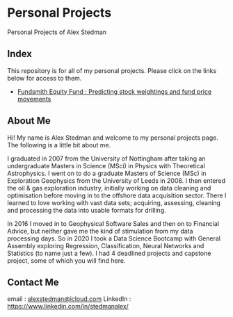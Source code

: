 # Personal Projects
Personal Projects of Alex Stedman

## Index
This repository is for all of my personal projects.  Please click on the links below for access to them.

* [Fundsmith Equity Fund : Predicting stock weightings and fund price movements](https://github.com/alexstedman/PersonalProjects/tree/main/Fundsmith_Equity_Project)

## About Me

Hi! My name is Alex Stedman and welcome to my personal projects page.  The following is a little bit about me.

I graduated in 2007 from the University of Nottingham after taking an undergraduate Masters in Science (MSci) in Physics with Theoretical Astrophysics.  I went on to do a graduate Masters of Science (MSc) in Exploration Geophysics from the University of Leeds in 2008.  I then entered the oil & gas exploration industry, initially working on data cleaning and optimisation before moving in to the offshore data acquisition sector.  There I learned to love working with vast data sets; acquiring, assessing, cleaning and processing the data into usable formats for drilling.

In 2016 I moved in to Geophysical Software Sales and then on to Financial Advice, but neither gave me the kind of stimulation from my data processing days.  So in 2020 I took a Data Science Bootcamp with General Assembly exploring Regression, Classification, Neural Networks and Statistics (to name just a few).  I had 4 deadlined projects and capstone project, some of which you will find here.

## Contact Me
email    : alexstedman@icloud.com
LinkedIn : https://www.linkedin.com/in/stedmanalex/
